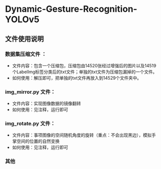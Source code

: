 # Dynamic-Gesture-Recognition-YOLOv5
## 文件使用说明
### 数据集压缩文件 ： 
- 文件内容：包含一个压缩包，压缩包由14520张经过增强后的图片以及14519个LabelImg标签分类后的txt文件；单独的txt文件为压缩包漏掉的一个文件。
- 如何使用：解压即可，把单独的txt文件再放入到14529个文件夹中。
### img_mirror.py 文件：
- 文件内容：实现图像数据的镜像翻转
- 如何使用：见注释，运行即可
### img_rotate.py 文件：
- 文件内容：事项图像的空间随机角度的旋转（重点：不会出现黑边），模拟手掌空间的位置的自然变换
- 如何使用：见注释，运行即可
### 其他
